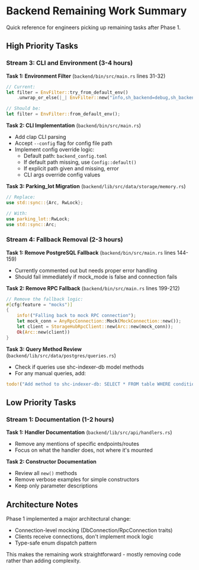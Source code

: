 # Backend Remaining Work Summary

Quick reference for engineers picking up remaining tasks after Phase 1.

## High Priority Tasks

### Stream 3: CLI and Environment (3-4 hours)

**Task 1: Environment Filter** (`backend/bin/src/main.rs` lines 31-32)
```rust
// Current:
let filter = EnvFilter::try_from_default_env()
    .unwrap_or_else(|_| EnvFilter::new("info,sh_backend=debug,sh_backend_lib=debug"));

// Should be:
let filter = EnvFilter::from_default_env();
```

**Task 2: CLI Implementation** (`backend/bin/src/main.rs`)
- Add clap CLI parsing
- Accept `--config` flag for config file path
- Implement config override logic:
  - Default path: `backend_config.toml`
  - If default path missing, use `Config::default()`
  - If explicit path given and missing, error
  - CLI args override config values

**Task 3: Parking_lot Migration** (`backend/lib/src/data/storage/memory.rs`)
```rust
// Replace:
use std::sync::{Arc, RwLock};

// With:
use parking_lot::RwLock;
use std::sync::Arc;
```

### Stream 4: Fallback Removal (2-3 hours)

**Task 1: Remove PostgreSQL Fallback** (`backend/bin/src/main.rs` lines 144-159)
- Currently commented out but needs proper error handling
- Should fail immediately if mock_mode is false and connection fails

**Task 2: Remove RPC Fallback** (`backend/bin/src/main.rs` lines 199-212)
```rust
// Remove the fallback logic:
#[cfg(feature = "mocks")]
{
    info!("Falling back to mock RPC connection");
    let mock_conn = AnyRpcConnection::Mock(MockConnection::new());
    let client = StorageHubRpcClient::new(Arc::new(mock_conn));
    Ok(Arc::new(client))
}
```

**Task 3: Query Method Review** (`backend/lib/src/data/postgres/queries.rs`)
- Check if queries use shc-indexer-db model methods
- For any manual queries, add:
```rust
todo!("Add method to shc-indexer-db: SELECT * FROM table WHERE condition")
```

## Low Priority Tasks

### Stream 1: Documentation (1-2 hours)

**Task 1: Handler Documentation** (`backend/lib/src/api/handlers.rs`)
- Remove any mentions of specific endpoints/routes
- Focus on what the handler does, not where it's mounted

**Task 2: Constructor Documentation**
- Review all `new()` methods
- Remove verbose examples for simple constructors
- Keep only parameter descriptions

## Architecture Notes

Phase 1 implemented a major architectural change:
- Connection-level mocking (DbConnection/RpcConnection traits)
- Clients receive connections, don't implement mock logic
- Type-safe enum dispatch pattern

This makes the remaining work straightforward - mostly removing code rather than adding complexity.